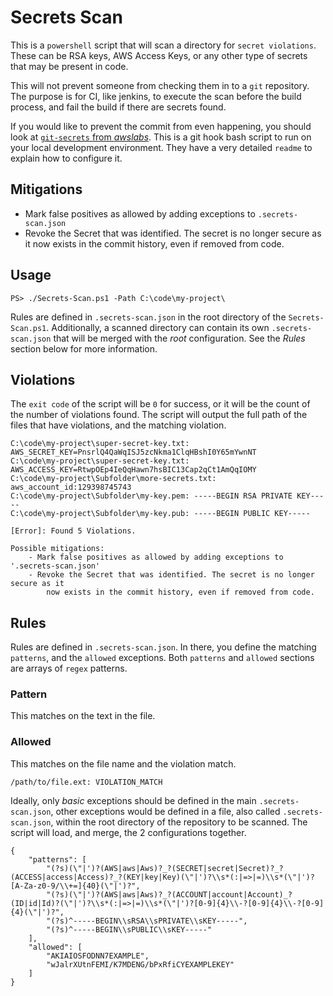 # Secrets Scan

This is a `powershell` script that will scan a directory for `secret violations`. These can be RSA keys,
AWS Access Keys, or any other type of secrets that may be present in code.

This will not prevent someone from checking them in to a `git` repository. The
purpose is for CI, like jenkins, to execute the scan before the build process,
and fail the build if there are secrets found.

If you would like to prevent the commit from even happening, you should look at
[`git-secrets` from _awslabs_](https://github.com/awslabs/git-secrets). This is a git hook bash script to run on your local development environment. They have a very detailed `readme`
to explain how to configure it.

## Mitigations

-  Mark false positives as allowed by adding exceptions to `.secrets-scan.json`
- Revoke the Secret that was identified. The secret is no longer secure as it now exists in the commit history, even if removed from code.

## Usage

`PS> ./Secrets-Scan.ps1 -Path C:\code\my-project\`

Rules are defined in `.secrets-scan.json` in the root directory of the `Secrets-Scan.ps1`.
Additionally, a scanned directory can contain its own `.secrets-scan.json` that will be
merged with the _root_ configuration. See the *Rules* section below for more information.

## Violations

The `exit code` of the script will be `0` for success, or it will be the count
of the number of violations found. The script will output the full path of the
files that have violations, and the matching violation.

```
C:\code\my-project\super-secret-key.txt: AWS_SECRET_KEY=PnsrlQ4QaWqISJ5zcNkma1ClqHBshI0Y65mYwnNT
C:\code\my-project\super-secret-key.txt: AWS_ACCESS_KEY=RtwpOEp4IeQqHawn7hsBIC13Cap2qCt1AmQqIOMY
C:\code\my-project\Subfolder\more-secrets.txt: aws_account_id:129398745743
C:\code\my-project\Subfolder\my-key.pem: -----BEGIN RSA PRIVATE KEY-----
C:\code\my-project\Subfolder\my-key.pub: -----BEGIN PUBLIC KEY-----

[Error]: Found 5 Violations.

Possible mitigations:
	- Mark false positives as allowed by adding exceptions to '.secrets-scan.json'
	- Revoke the Secret that was identified. The secret is no longer secure as it
	    now exists in the commit history, even if removed from code.

```

## Rules

Rules are defined in `.secrets-scan.json`. In there, you define the matching `patterns`,
and the `allowed` exceptions. Both `patterns` and `allowed` sections are arrays of
`regex` patterns.

### Pattern
This matches on the text in the file.

### Allowed
This matches on the file name and the violation match.

`/path/to/file.ext: VIOLATION_MATCH`

Ideally, only _basic_ exceptions should be defined in the main `.secrets-scan.json`,
other exceptions would be defined in a file, also called `.secrets-scan.json`, within
the root directory of the repository to be scanned. The script will load, and merge,
the 2 configurations together.

```
{
	"patterns": [
		"(?s)(\"|')?(AWS|aws|Aws)?_?(SECRET|secret|Secret)?_?(ACCESS|access|Access)?_?(KEY|key|Key)(\"|')?\\s*(:|=>|=)\\s*(\"|')?[A-Za-z0-9/\\+=]{40}(\"|')?",
		"(?s)(\"|')?(AWS|aws|Aws)?_?(ACCOUNT|account|Account)_?(ID|id|Id)?(\"|')?\\s*(:|=>|=)\\s*(\"|')?[0-9]{4}\\-?[0-9]{4}\\-?[0-9]{4}(\"|')?",
		"(?s)^-----BEGIN\\sRSA\\sPRIVATE\\sKEY-----",
		"(?s)^-----BEGIN\\sPUBLIC\\sKEY-----"
	],
	"allowed": [
		"AKIAIOSFODNN7EXAMPLE",
		"wJalrXUtnFEMI/K7MDENG/bPxRfiCYEXAMPLEKEY"
	]
}
```
